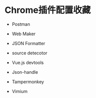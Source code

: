 # Chrome插件配置收藏
- Postman
- Web Maker
- JSON Formatter
- source detecotor
- Vue.js devtools

- Json-handle
- Tampermonkey
- Vimium
